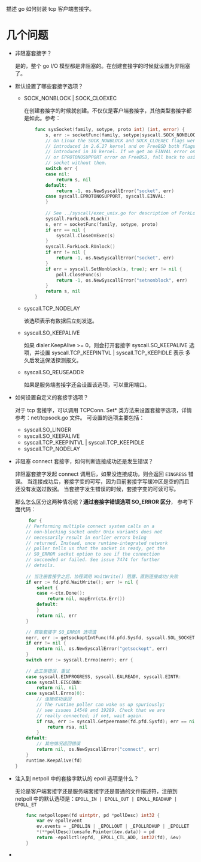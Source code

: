 描述 go 如何封装 tcp 客户端套接字。

# 几个问题

- 非阻塞套接字？
    
    是的，整个 go I/O 模型都是非阻塞的。在创建套接字的时候就设置为非阻塞了。
  
- 默认设置了哪些套接字选项？
    
    - SOCK_NONBLOCK | SOCK_CLOEXEC
      
        在创建套接字的时候就创建。不仅仅是客户端套接字，其他类型套接字都是如此。参考：
      
        ```go
            func sysSocket(family, sotype, proto int) (int, error) {
                s, err := socketFunc(family, sotype|syscall.SOCK_NONBLOCK|syscall.SOCK_CLOEXEC, proto)
                // On Linux the SOCK_NONBLOCK and SOCK_CLOEXEC flags were
                // introduced in 2.6.27 kernel and on FreeBSD both flags were
                // introduced in 10 kernel. If we get an EINVAL error on Linux
                // or EPROTONOSUPPORT error on FreeBSD, fall back to using
                // socket without them.
                switch err {
                case nil:
                    return s, nil
                default:
                    return -1, os.NewSyscallError("socket", err)
                case syscall.EPROTONOSUPPORT, syscall.EINVAL:
                }
            
                // See ../syscall/exec_unix.go for description of ForkLock.
                syscall.ForkLock.RLock()
                s, err = socketFunc(family, sotype, proto)
                if err == nil {
                    syscall.CloseOnExec(s)
                }
                syscall.ForkLock.RUnlock()
                if err != nil {
                    return -1, os.NewSyscallError("socket", err)
                }
                if err = syscall.SetNonblock(s, true); err != nil {
                    poll.CloseFunc(s)
                    return -1, os.NewSyscallError("setnonblock", err)
                }
                return s, nil
            }
        ```     
      
    - syscall.TCP_NODELAY
      
        该选项表示有数据后立刻发送。
      
    - syscall.SO_KEEPALIVE
      
        如果 dialer.KeepAlive >= 0，则会打开套接字 syscall.SO_KEEPALIVE 选项，并设置 syscall.TCP_KEEPINTVL | syscall.TCP_KEEPIDLE 表示
      多久后发送保活探测报文。
      
    - syscall.SO_REUSEADDR
        
        如果是服务端套接字还会设置该选项，可以重用端口。

- 如何设置自定义的套接字选项？
  
    对于 tcp 套接字，可以调用 TCPConn. Set* 类方法来设置套接字选项，详情参考：net/tcpsock.go 文件。 可设置的选项主要包括：
    
    - syscall.SO_LINGER
    - syscall.SO_KEEPALIVE
    - syscall.TCP_KEEPINTVL | syscall.TCP_KEEPIDLE
    - syscall.TCP_NODELAY
  
- 非阻塞 connect 套接字，如何判断连接成功还是发生错误？
    
    非阻塞套接字发起 connect 调用后，如果没连接成功，则会返回 `EINGRESS` 错误。 当连接成功后，套接字变的可写，因为目前套接字写缓冲区是空的而且
  还没有发送过数据。 当套接字发生错误的时候，套接字变的可读可写。
  
    那么怎么区分这两种情况呢？**通过套接字错误选项 SO_ERROR 区分**， 参考下面代码：
    ```go
         for {
		// Performing multiple connect system calls on a
		// non-blocking socket under Unix variants does not
		// necessarily result in earlier errors being
		// returned. Instead, once runtime-integrated network
		// poller tells us that the socket is ready, get the
		// SO_ERROR socket option to see if the connection
		// succeeded or failed. See issue 7474 for further
		// details.
        
        // 当注册套接字之后，协程调用 WaitWrite() 阻塞，直到连接成功/失败 
		if err := fd.pfd.WaitWrite(); err != nil {
			select {
			case <-ctx.Done():
				return nil, mapErr(ctx.Err())
			default:
			}
			return nil, err
		}
  
        // 获取套接字 SO_ERROR 选项值
		nerr, err := getsockoptIntFunc(fd.pfd.Sysfd, syscall.SOL_SOCKET, syscall.SO_ERROR)
		if err != nil {
			return nil, os.NewSyscallError("getsockopt", err)
		}
		switch err := syscall.Errno(nerr); err {
        
        // 此三类错误，重试
		case syscall.EINPROGRESS, syscall.EALREADY, syscall.EINTR:
		case syscall.EISCONN:
			return nil, nil
		case syscall.Errno(0):
            // 连接成功返回
			// The runtime poller can wake us up spuriously;
			// see issues 14548 and 19289. Check that we are
			// really connected; if not, wait again.
			if rsa, err := syscall.Getpeername(fd.pfd.Sysfd); err == nil {
				return rsa, nil
			}
		default:
            // 其他情况返回错误
			return nil, os.NewSyscallError("connect", err)
		}
		runtime.KeepAlive(fd)
	}   
    ```
  
- 注入到 netpoll 中的套接字默认的 epoll 选项是什么？

    无论是客户端套接字还是服务端套接字还是普通的文件描述符，注册到 netpoll 中的默认选项是：`EPOLL_IN | EPOLL_OUT | EPOLL_READHUP | EPOLL_ET`
    ```go
        func netpollopen(fd uintptr, pd *pollDesc) int32 {
            var ev epollevent
            ev.events = _EPOLLIN | _EPOLLOUT | _EPOLLRDHUP | _EPOLLET
            *(**pollDesc)(unsafe.Pointer(&ev.data)) = pd
            return -epollctl(epfd, _EPOLL_CTL_ADD, int32(fd), &ev)
        }
    ```
- 